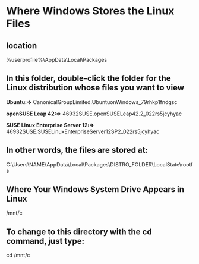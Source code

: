 # Where Windows Stores the Linux Files

## location

%userprofile%\AppData\Local\Packages

## In this folder, double-click the folder for the Linux distribution whose files you want to view

**Ubuntu:=>** CanonicalGroupLimited.UbuntuonWindows_79rhkp1fndgsc

**openSUSE Leap 42:=>** 46932SUSE.openSUSELeap42.2_022rs5jcyhyac

**SUSE Linux Enterprise Server 12:=>** 46932SUSE.SUSELinuxEnterpriseServer12SP2_022rs5jcyhyac

## In other words, the files are stored at:

C:\Users\NAME\AppData\Local\Packages\DISTRO_FOLDER\LocalState\rootfs

## Where Your Windows System Drive Appears in Linux

/mnt/c

## To change to this directory with the cd command, just type:

cd /mnt/c
